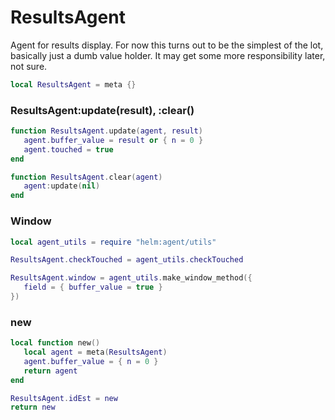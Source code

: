 # ResultsAgent

Agent for results display\. For now this turns out to be the simplest of the
lot, basically just a dumb value holder\. It may get some more responsibility
later, not sure\.

```lua
local ResultsAgent = meta {}
```


### ResultsAgent:update\(result\), :clear\(\)

```lua
function ResultsAgent.update(agent, result)
   agent.buffer_value = result or { n = 0 }
   agent.touched = true
end

function ResultsAgent.clear(agent)
   agent:update(nil)
end
```


### Window

```lua
local agent_utils = require "helm:agent/utils"

ResultsAgent.checkTouched = agent_utils.checkTouched

ResultsAgent.window = agent_utils.make_window_method({
   field = { buffer_value = true }
})
```


### new

```lua
local function new()
   local agent = meta(ResultsAgent)
   agent.buffer_value = { n = 0 }
   return agent
end
```

```lua
ResultsAgent.idEst = new
return new
```